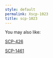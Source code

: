 ```yaml
---
style: default
permalink: Xscp-1023
title: scp-1023
---
```

You may also like:

[SCP-426](http://scp-wiki.net/scp-426)

[SCP-1461](http://scp-wiki.net/scp-1461)

